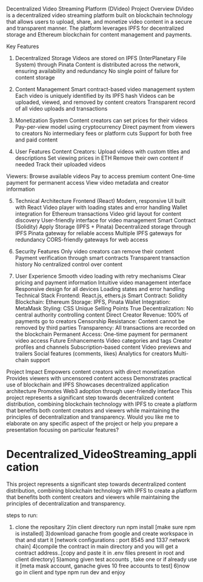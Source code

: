 Decentralized Video Streaming Platform (DVideo)
Project Overview
DVideo is a decentralized video streaming platform built on blockchain technology that allows users to upload, share, and monetize video content in a secure and transparent manner. The platform leverages IPFS for decentralized storage and Ethereum blockchain for content management and payments.

Key Features
1. Decentralized Storage
Videos are stored on IPFS (InterPlanetary File System) through Pinata
Content is distributed across the network, ensuring availability and redundancy
No single point of failure for content storage

2. Content Management
Smart contract-based video management system
Each video is uniquely identified by its IPFS hash
Videos can be uploaded, viewed, and removed by content creators
Transparent record of all video uploads and transactions

3. Monetization System
Content creators can set prices for their videos
Pay-per-view model using cryptocurrency
Direct payment from viewers to creators
No intermediary fees or platform cuts
Support for both free and paid content

4. User Features
Content Creators:
Upload videos with custom titles and descriptions
Set viewing prices in ETH
Remove their own content if needed
Track their uploaded videos

Viewers:
Browse available videos
Pay to access premium content
One-time payment for permanent access
View video metadata and creator information

5. Technical Architecture
Frontend (React)
Modern, responsive UI built with React
Video player with loading states and error handling
Wallet integration for Ethereum transactions
Video grid layout for content discovery
User-friendly interface for video management
Smart Contract (Solidity)
Apply
Storage (IPFS + Pinata)
Decentralized storage through IPFS
Pinata gateway for reliable access
Multiple IPFS gateways for redundancy
CORS-friendly gateways for web access

6. Security Features
Only video creators can remove their content
Payment verification through smart contracts
Transparent transaction history
No centralized control over content

7. User Experience
Smooth video loading with retry mechanisms
Clear pricing and payment information
Intuitive video management interface
Responsive design for all devices
Loading states and error handling
Technical Stack
Frontend: React.js, ethers.js
Smart Contract: Solidity
Blockchain: Ethereum
Storage: IPFS, Pinata
Wallet Integration: MetaMask
Styling: CSS
Unique Selling Points
True Decentralization: No central authority controlling content
Direct Creator Revenue: 100% of payments go to creators
Censorship Resistance: Content cannot be removed by third parties
Transparency: All transactions are recorded on the blockchain
Permanent Access: One-time payment for permanent video access
Future Enhancements
Video categories and tags
Creator profiles and channels
Subscription-based content
Video previews and trailers
Social features (comments, likes)
Analytics for creators
Multi-chain support

Project Impact
Empowers content creators with direct monetization
Provides viewers with uncensored content access
Demonstrates practical use of blockchain and IPFS
Showcases decentralized application architecture
Promotes Web3 adoption through user-friendly interface
This project represents a significant step towards decentralized content distribution, combining blockchain technology with IPFS to create a platform that benefits both content creators and viewers while maintaining the principles of decentralization and transparency.
Would you like me to elaborate on any specific aspect of the project or help you prepare a presentation focusing on particular features?



# Decentralized_VideoStreaming_application
This project represents a significant step towards decentralized content distribution, combining blockchain technology with IPFS to create a platform that benefits both content creators and viewers while maintaining the principles of decentralization and transparency.


steps to run:
1) clone the repositary
2)in client directory run npm install [make sure npm is installed]
3)download ganache from google and create workspace in that and start it [network configurations : port 8545 and 1337 network chain]
4)compile the contract in main directory and you will get a contract address..[copy and paste it in .env files present in root and client directory]
5)among given test accounts , take one or if already use it [meta mask account, ganache gives 10 free accounts to test]
6)now go in client and type npm run dev and enjoy
